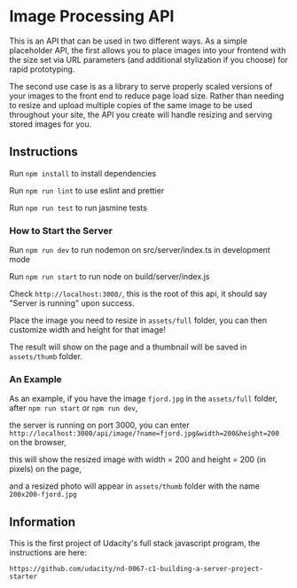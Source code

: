 # Image Processing API

This is an API that can be used in two different ways. As a simple placeholder API, the first allows you to place images into your frontend with the size set via URL parameters (and additional stylization if you choose) for rapid prototyping.

The second use case is as a library to serve properly scaled versions of your images to the front end to reduce page load size. Rather than needing to resize and upload multiple copies of the same image to be used throughout your site, the API you create will handle resizing and serving stored images for you.

## Instructions
Run `npm install` to install dependencies

Run `npm run lint` to use eslint and prettier


Run `npm run test` to run jasmine tests

### How to Start the Server

Run `npm run dev` to run nodemon on src/server/index.ts in development mode

Run `npm run start` to run node on build/server/index.js

Check `http://localhost:3000/`, this is the root of this api, it should say "Server is running" upon success.

Place the image you need to resize in `assets/full` folder, you can then customize width and height for that image! 

The result will show on the page and a thumbnail will be saved in `assets/thumb` folder.

### An Example 

As an example, if you have the image `fjord.jpg` in the `assets/full` folder, after `npm run start` or  `npm run dev`,

the server is running on port 3000, you can enter `http://localhost:3000/api/image/?name=fjord.jpg&width=200&height=200` on the browser, 

this will show the resized image with width = 200 and height = 200 (in pixels) on the page,

and a resized photo will appear in `assets/thumb` folder with the name `200x200-fjord.jpg`


## Information

This is the first project of Udacity's full stack javascript program, the instructions are here:

`https://github.com/udacity/nd-0067-c1-building-a-server-project-starter`
